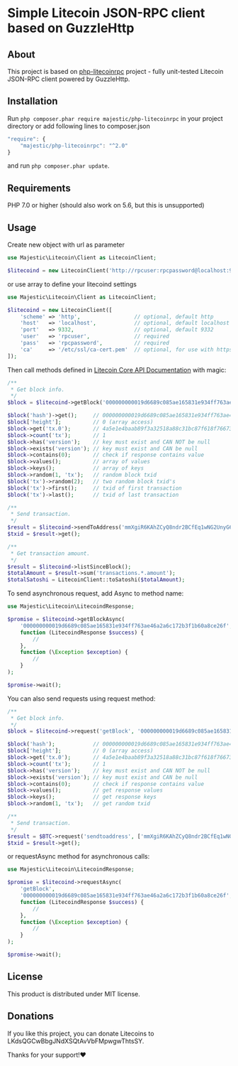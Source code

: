 # Simple Litecoin JSON-RPC client based on GuzzleHttp

## About
This project is based on [php-litecoinrpc](https://github.com/denpamusic/php-bitcoinrpc) project - fully unit-tested Litecoin JSON-RPC client powered by GuzzleHttp.

## Installation
Run ```php composer.phar require majestic/php-litecoinrpc``` in your project directory or add following lines to composer.json
```javascript
"require": {
    "majestic/php-litecoinrpc": "^2.0"
}
```
and run ```php composer.phar update```.

## Requirements
PHP 7.0 or higher (should also work on 5.6, but this is unsupported)

## Usage
Create new object with url as parameter
```php
use Majestic\Litecoin\Client as LitecoinClient;

$litecoind = new LitecoinClient('http://rpcuser:rpcpassword@localhost:9332/');
```
or use array to define your litecoind settings
```php
use Majestic\Litecoin\Client as LitecoinClient;

$litecoind = new LitecoinClient([
    'scheme' => 'http',                 // optional, default http
    'host'   => 'localhost',            // optional, default localhost
    'port'   => 9332,                   // optional, default 9332
    'user'   => 'rpcuser',              // required
    'pass'   => 'rpcpassword',          // required
    'ca'     => '/etc/ssl/ca-cert.pem'  // optional, for use with https scheme
]);
```
Then call methods defined in [Litecoin Core API Documentation](https://litecoin.info/Litecoin_API) with magic:
```php
/**
 * Get block info.
 */
$block = $litecoind->getBlock('000000000019d6689c085ae165831e934ff763ae46a2a6c172b3f1b60a8ce26f');

$block('hash')->get();     // 000000000019d6689c085ae165831e934ff763ae46a2a6c172b3f1b60a8ce26f
$block['height'];          // 0 (array access)
$block->get('tx.0');       // 4a5e1e4baab89f3a32518a88c31bc87f618f76673e2cc77ab2127b7afdeda33b
$block->count('tx');       // 1
$block->has('version');    // key must exist and CAN NOT be null
$block->exists('version'); // key must exist and CAN be null
$block->contains(0);       // check if response contains value
$block->values();          // array of values
$block->keys();            // array of keys
$block->random(1, 'tx');   // random block txid
$block('tx')->random(2);   // two random block txid's
$block('tx')->first();     // txid of first transaction
$block('tx')->last();      // txid of last transaction

/**
 * Send transaction.
 */
$result = $litecoind->sendToAddress('mmXgiR6KAhZCyQ8ndr2BCfEq1wNG2UnyG6', 0.1);
$txid = $result->get();

/**
 * Get transaction amount.
 */
$result = $litecoind->listSinceBlock();
$totalAmount = $result->sum('transactions.*.amount');
$totalSatoshi = LitecoinClient::toSatoshi($totalAmount);
```
To send asynchronous request, add Async to method name:
```php
use Majestic\Litecoin\LitecoindResponse;

$promise = $litecoind->getBlockAsync(
    '000000000019d6689c085ae165831e934ff763ae46a2a6c172b3f1b60a8ce26f',
    function (LitecoindResponse $success) {
        //
    },
    function (\Exception $exception) {
        //
    }
);

$promise->wait();
```

You can also send requests using request method:
```php
/**
 * Get block info.
 */
$block = $litecoind->request('getBlock', '000000000019d6689c085ae165831e934ff763ae46a2a6c172b3f1b60a8ce26f');

$block('hash');            // 000000000019d6689c085ae165831e934ff763ae46a2a6c172b3f1b60a8ce26f
$block['height'];          // 0 (array access)
$block->get('tx.0');       // 4a5e1e4baab89f3a32518a88c31bc87f618f76673e2cc77ab2127b7afdeda33b
$block->count('tx');       // 1
$block->has('version');    // key must exist and CAN NOT be null
$block->exists('version'); // key must exist and CAN be null
$block->contains(0);       // check if response contains value
$block->values();          // get response values
$block->keys();            // get response keys
$block->random(1, 'tx');   // get random txid

/**
 * Send transaction.
 */
$result = $BTC->request('sendtoaddress', ['mmXgiR6KAhZCyQ8ndr2BCfEq1wNG2UnyG6', 0.06]);
$txid = $result->get();

```
or requestAsync method for asynchronous calls:
```php
use Majestic\Litecoin\LitecoindResponse;

$promise = $litecoind->requestAsync(
    'getBlock',
    '000000000019d6689c085ae165831e934ff763ae46a2a6c172b3f1b60a8ce26f',
    function (LitecoindResponse $success) {
        //
    },
    function (\Exception $exception) {
        //
    }
);

$promise->wait();
```

## License

This product is distributed under MIT license.

## Donations

If you like this project,
you can donate Litecoins to LKdsQGCwBbgJNdXSQtAvVbFMpwgwThtsSY.

Thanks for your support!❤
